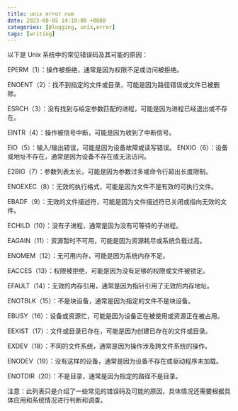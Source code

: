 ```yaml
---
title: unix error num
date: 2023-08-05 14:10:00 +0800
categories: [Blogging, unix,error]
tags: [writing]
---
```


以下是 Unix 系统中的常见错误码及其可能的原因：

EPERM（1）：操作被拒绝，通常是因为权限不足或访问被拒绝。

ENOENT（2）：找不到指定的文件或目录，可能是因为路径错误或文件已被删除。

ESRCH（3）：没有找到与给定参数匹配的进程，可能是因为进程已经退出或不存在。

EINTR（4）：操作被信号中断，可能是因为收到了中断信号。

EIO（5）：输入/输出错误，可能是因为设备故障或读写错误。
ENXIO（6）：设备或地址不存在，通常是因为设备不存在或无法访问。

E2BIG（7）：参数列表太长，可能是因为参数过多或命令行超出长度限制。

ENOEXEC（8）：无效的执行格式，可能是因为文件不是有效的可执行文件。

EBADF（9）：无效的文件描述符，可能是因为文件描述符已关闭或指向无效的文件。

ECHILD（10）：没有子进程，通常是因为没有可等待的子进程。

EAGAIN（11）：资源暂时不可用，可能是因为资源耗尽或系统负载过高。

ENOMEM（12）：无可用内存，可能是因为系统内存不足。

EACCES（13）：权限被拒绝，可能是因为没有足够的权限或文件被锁定。

EFAULT（14）：无效的内存引用，通常是因为指针引用了无效的内存地址。

ENOTBLK（15）：不是块设备，通常是因为指定的文件不是块设备。

EBUSY（16）：设备或资源忙，可能是因为设备正在被使用或资源正在被占用。

EEXIST（17）：文件或目录已存在，可能是因为创建已存在的文件或目录。

EXDEV（18）：不同的文件系统，通常是因为操作涉及跨文件系统的操作。

ENODEV（19）：没有这样的设备，通常是因为设备不存在或驱动程序未加载。

ENOTDIR（20）：不是目录，通常是因为指定的路径不是目录。

注意：此列表只是介绍了一些常见的错误码及可能的原因，具体情况还需要根据具体应用和系统情况进行判断和调查。
